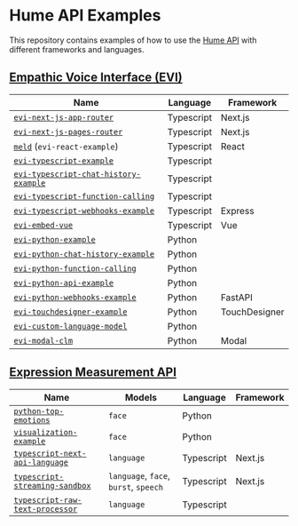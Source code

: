 # Hume API Examples

This repository contains examples of how to use the [Hume API](https://docs.hume.ai) with different frameworks and languages.

## [Empathic Voice Interface (EVI)](https://dev.hume.ai/docs/empathic-voice-interface-evi/overview)

| Name                                                                                    | Language   | Framework       |
| --------------------------------------------------------------------------------------- | ---------- | --------------- |
| [`evi-next-js-app-router`](/evi-next-js-app-router/README.md)                           | Typescript | Next.js         |
| [`evi-next-js-pages-router`](/evi-next-js-pages-router/README.md)                       | Typescript | Next.js         |
| [`meld`](/meld/README.md) (`evi-react-example`)                                         | Typescript | React           |
| [`evi-typescript-example`](/evi-typescript-example/README.md)                           | Typescript |                 |
| [`evi-typescript-chat-history-example`](/evi-typescript-chat-history-example/README.md) | Typescript |                 |
| [`evi-typescript-function-calling`](/evi-typescript-function-calling/README.md)         | Typescript |                 |
| [`evi-typescript-webhooks-example`](/evi-typescript-webhooks-example/README.md)         | Typescript | Express         |
| [`evi-embed-vue`](/evi-embed-vue/README.md)                                             | Typescript | Vue             |
| [`evi-python-example`](/evi-python-example/README.md)                                   | Python     |                 |
| [`evi-python-chat-history-example`](/evi-python-chat-history-example/README.md)         | Python     |                 |
| [`evi-python-function-calling`](/evi-python-function-calling/README.md)                 | Python     |                 |
| [`evi-python-api-example`](/evi-python-api-example/README.md)                           | Python     |                 |
| [`evi-python-webhooks-example`](/evi-python-webhooks-example/README.md)                 | Python     | FastAPI         |
| [`evi-touchdesigner-example`](/evi-touchdesigner-example/README.md)                     | Python     | TouchDesigner   |
| [`evi-custom-language-model`](/evi-custom-language-model/README.md)                     | Python     |                 |
| [`evi-modal-clm`](/evi-modal-clm/README.md)                                             | Python     | Modal           |

## [Expression Measurement API](https://dev.hume.ai/docs/expression-measurement-api/overview)

| Name                                                                         | Models                                | Language   | Framework   |
| ---------------------------------------------------------------------------- | ------------------------------------- | ---------- | ----------- |
| [`python-top-emotions`](/python-top-emotions/top_emotions.py)                | `face`                                | Python     |             |
| [`visualization-example`](./visualization-example/example-notebook.ipynb)    | `face`                                | Python     |             |
| [`typescript-next-api-language`](./typescript-next-api-language/README.md)   | `language`                            | Typescript | Next.js     |
| [`typescript-streaming-sandbox`](./typescript-streaming-sandbox/README.md)   | `language`, `face`, `burst`, `speech` | Typescript | Next.js     |
| [`typescript-raw-text-processor`](./typescript-raw-text-processor/README.md) | `language`                            | Typescript |             |
